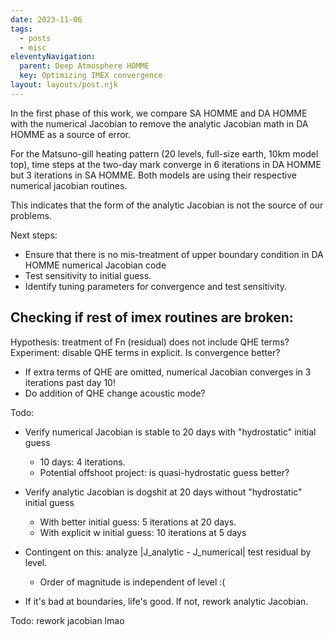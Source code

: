 ```yaml
---
date: 2023-11-06
tags:
  - posts
  - misc
eleventyNavigation:
  parent: Deep Atmosphere HOMME
  key: Optimizing IMEX convergence
layout: layouts/post.njk
---
```


In the first phase of this work, we compare SA HOMME and DA HOMME with the numerical Jacobian 
to remove the analytic Jacobian math in DA HOMME as a source of error. 

For the Matsuno-gill heating pattern (20 levels, full-size earth, 10km model top), time steps 
at the two-day mark converge in 6 iterations in DA HOMME but 3 iterations in SA HOMME.
Both models are using their respective numerical jacobian routines.

This indicates that the form of the analytic Jacobian is not the source of our problems.

Next steps:
  * Ensure that there is no mis-treatment of upper boundary condition in DA HOMME numerical Jacobian code
  * Test sensitivity to initial guess.
  * Identify tuning parameters for convergence and test sensitivity.


## Checking if rest of imex routines are broken:
Hypothesis: treatment of Fn (residual) does not include QHE terms?
Experiment: disable QHE terms in explicit. Is convergence better?
  * If extra terms of QHE are omitted, numerical Jacobian converges in 3 iterations past day 10!
  * Do addition of QHE change acoustic mode? 
  
Todo:
  * Verify numerical Jacobian is stable to 20 days with "hydrostatic" initial guess
    * 10 days: 4 iterations.
    * Potential offshoot project: is quasi-hydrostatic guess better?
    
  * Verify analytic Jacobian is dogshit at 20 days without "hydrostatic" initial guess
    * With better initial guess: 5 iterations at 20 days.
    * With explicit w initial guess: 10 iterations at 5 days
  * Contingent on this: analyze |J_analytic - J_numerical| test residual by level. 
    * Order of magnitude is independent of level :(
  * If it's bad at boundaries, life's good. If not, rework analytic Jacobian.
  
Todo: rework jacobian lmao

